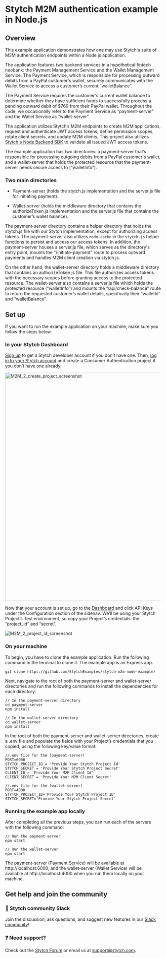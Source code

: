 # Stytch M2M authentication example in Node.js
## Overview
This example application demonstrates how one may use Stytch's suite of M2M authentication endpoints within a Node.js application. 

The application features two backend services in a hypothetical fintech neobank: the Payment Management Service and the Wallet Management Service. The Payment Service, which is responsible for processing outward debits from a PayPal customer's wallet, securely communicates with the Wallet Service to access a customer’s current “walletBalance”.

The Payment Service requires the customer's current wallet balance to determine whether they have sufficient funds to successfully process a pending outward debit of $769 from their PayPal wallet. Throughout the code, we occasionally refer to the Payment Service as “payment-server” and the Wallet Service as “wallet-server”.

The application utilizes Stytch’s M2M endpoints to create M2M applications, request and authenticate JWT access tokens, define permission scopes, rotate client secrets, and update M2M clients. This project also utilizes [Stytch's Node Backend SDK](https://www.npmjs.com/package/stytch) to validate all issued JWT access tokens.

The example application has two directories: a payment-server that’s responsible for processing outgoing debits from a PayPal customer's wallet, and a wallet-server that holds the protected resource that the payment-server needs secure access to (“walletInfo”).
### Two main directories
- Payment-server (holds the stytch.js implementation and the server.js file for initiating payment).
* Wallet-server (holds the middleware directory that contains the authorizeToken.js implementation and the server.js file that contains the customer’s wallet balance).

The payment-server directory contains a helper directory that holds the stytch.js file with our Stytch implementation, except for authorizing access tokens. The payment-server also utilizes `node-cache` in the `stytch.js` helper functions to persist and access our access tokens. In addition, the payment-server houses a server.js file, which serves as the directory's entry point, mounts the "/initiate-payment" route to process outward payments and handles M2M client creation via stytch.js.

On the other hand, the wallet-server directory holds a middleware directory that contains an authorizeToken.js file. This file authorizes access tokens with the necessary scopes before granting access to the protected resource. The wallet-server also contains a server.js file which holds the protected resource (“walletInfo”) and mounts the “/api/check-balance” route to return the requested customer’s wallet details, specifically their “walletId” and “walletBalance”.
## Set up
If you want to run the example application on your machine, make sure you follow the steps below.
### In your Stytch Dashboard
[Sign up](https://stytch.com/start-now) to get a Stytch developer account if you don’t have one. Then, [log in to your Stytch account](https://stytch.com/start-now) and create a Consumer Authentication project if you don’t have one already.

<img width="736" alt="M2M_2_create_project_screenshot" src="https://github.com/StytchExamples/stytch-m2m-node-example/assets/154470731/9c7de817-8a15-4794-b2ff-3d81d89bafe1">

Now that your account is set up, go to the [Dashboard](https://stytch.com/dashboard/home) and click API Keys under the Configuration section of the sidenav. We’ll be using your Stytch Project’s Test environment, so copy your Project’s credentials: the “project_id” and “secret”.

![M2M_2_project_id_screenshot](https://github.com/StytchExamples/stytch-m2m-node-example/assets/154470731/cb3c27bc-7dfe-4173-9297-eccbe4e51b61)

### On your machine
To begin, you have to clone the example application. Run the following command in the terminal to clone it. The example app is an Express app.

```
git clone https://github.com/StytchExamples/stytch-m2m-node-example/
```

Next, navigate to the root of both the payment-server and wallet-server directories and run the following commands to install the dependencies for each directory:

```
// In the payment-server directory
cd payment-server
npm install

// In the wallet-server directory
cd wallet-server
npm install
```
In the root of both the payment-server and wallet-server directories, create a .env file and populate the fields with your Project’s credentials that you copied, using the following key/value format:

```
//.env file for the (payment-server)
PORT=6000
STYTCH_PROJECT_ID = 'Provide Your Stytch Project Id'
STYTCH_SECRET = 'Provide Your Stytch Project Secret'
CLIENT_ID = 'Provide Your M2M Client Id'
CLIENT_SECRET = 'Provide Your M2M Client Secret'

//.env file for the (wallet-server)
PORT=4000
STYTCH_PROJECT_ID='Provide Your Stytch Project ID'
STYTCH_SECRET='Provide Your Stytch Project Secret'
```
### Running the example app locally
After completing all the previous steps, you can run each of the servers with the following command:

```
// Run the payment-server
npm start

// Run the wallet-server
npm start
```

The payment-server (Payment Service) will be available at http://localhost:6000, and the wallet-server (Wallet Service) will be available at http://localhost:4000 when you run them locally on your machine. 
## Get help and join the community
### 💬 Stytch community Slack
Join the discussion, ask questions, and suggest new features in our [Slack community](https://stytch.slack.com/join/shared_invite/zt-nil4wo92-jApJ9Cl32cJbEd9esKkvyg#/shared-invite/email)!

### ❓ Need support?
Check out the [Stytch Forum](https://forum.stytch.com/) or email us at support@stytch.com.
